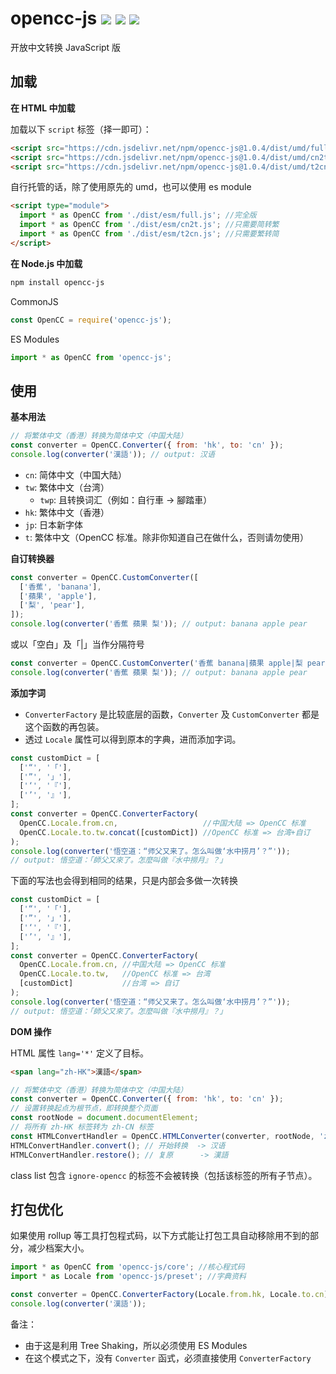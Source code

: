 # opencc-js [![](https://badge.fury.io/js/opencc-js.svg)](https://www.npmjs.com/package/opencc-js) [![](https://github.com/nk2028/opencc-js/workflows/Test/badge.svg)](https://github.com/nk2028/opencc-js/actions?query=workflow%3ATest) [![](https://data.jsdelivr.com/v1/package/npm/opencc-js/badge)](https://www.jsdelivr.com/package/npm/opencc-js)

开放中文转换 JavaScript 版

## 加载

**在 HTML 中加载**

加载以下 `script` 标签（择一即可）：

```html
<script src="https://cdn.jsdelivr.net/npm/opencc-js@1.0.4/dist/umd/full.js"></script>     <!-- 完全版 -->
<script src="https://cdn.jsdelivr.net/npm/opencc-js@1.0.4/dist/umd/cn2t.js"></script>     <!-- 只需要简转繁时 -->
<script src="https://cdn.jsdelivr.net/npm/opencc-js@1.0.4/dist/umd/t2cn.js"></script>     <!-- 只需要繁转简时 -->
```

自行托管的话，除了使用原先的 umd，也可以使用 es module

```html
<script type="module">
  import * as OpenCC from './dist/esm/full.js'; //完全版
  import * as OpenCC from './dist/esm/cn2t.js'; //只需要简转繁
  import * as OpenCC from './dist/esm/t2cn.js'; //只需要繁转简
</script>
```

**在 Node.js 中加载**

```sh
npm install opencc-js
```

CommonJS

```javascript
const OpenCC = require('opencc-js');
```

ES Modules

```javascript
import * as OpenCC from 'opencc-js';
```

## 使用

**基本用法**

```javascript
// 将繁体中文（香港）转换为简体中文（中国大陆）
const converter = OpenCC.Converter({ from: 'hk', to: 'cn' });
console.log(converter('漢語')); // output: 汉语
```

- `cn`: 简体中文（中国大陆）
- `tw`: 繁体中文（台湾）
    - `twp`: 且转换词汇（例如：自行車 -> 腳踏車）
- `hk`: 繁体中文（香港）
- `jp`: 日本新字体
- `t`: 繁体中文（OpenCC 标准。除非你知道自己在做什么，否则请勿使用）

**自订转换器**

```javascript
const converter = OpenCC.CustomConverter([
  ['香蕉', 'banana'],
  ['蘋果', 'apple'],
  ['梨', 'pear'],
]);
console.log(converter('香蕉 蘋果 梨')); // output: banana apple pear
```

或以「空白」及「|」当作分隔符号

```javascript
const converter = OpenCC.CustomConverter('香蕉 banana|蘋果 apple|梨 pear');
console.log(converter('香蕉 蘋果 梨')); // output: banana apple pear
```

**添加字词**

* `ConverterFactory` 是比较底层的函数，`Converter` 及 `CustomConverter` 都是这个函数的再包装。
* 透过 `Locale` 属性可以得到原本的字典，进而添加字词。

```javascript
const customDict = [
  ['“', '「'],
  ['”', '」'],
  ['‘', '『'],
  ['’', '』'],
];
const converter = OpenCC.ConverterFactory(
  OpenCC.Locale.from.cn,                   //中国大陆 => OpenCC 标准
  OpenCC.Locale.to.tw.concat([customDict]) //OpenCC 标准 => 台湾+自订
);
console.log(converter('悟空道：“师父又来了。怎么叫做‘水中捞月’？”'));
// output: 悟空道：「師父又來了。怎麼叫做『水中撈月』？」
```

下面的写法也会得到相同的结果，只是内部会多做一次转换

```javascript
const customDict = [
  ['“', '「'],
  ['”', '」'],
  ['‘', '『'],
  ['’', '』'],
];
const converter = OpenCC.ConverterFactory(
  OpenCC.Locale.from.cn, //中国大陆 => OpenCC 标准
  OpenCC.Locale.to.tw,   //OpenCC 标准 => 台湾
  [customDict]           //台湾 => 自订
);
console.log(converter('悟空道：“师父又来了。怎么叫做‘水中捞月’？”'));
// output: 悟空道：「師父又來了。怎麼叫做『水中撈月』？」
```

**DOM 操作**

HTML 属性 `lang='*'` 定义了目标。 

```html
<span lang="zh-HK">漢語</span>
```

```javascript
// 将繁体中文（香港）转换为简体中文（中国大陆）
const converter = OpenCC.Converter({ from: 'hk', to: 'cn' });
// 设置转换起点为根节点，即转换整个页面
const rootNode = document.documentElement;
// 将所有 zh-HK 标签转为 zh-CN 标签
const HTMLConvertHandler = OpenCC.HTMLConverter(converter, rootNode, 'zh-HK', 'zh-CN');
HTMLConvertHandler.convert(); // 开始转换  -> 汉语 
HTMLConvertHandler.restore(); // 复原      -> 漢語
```

class list 包含 `ignore-opencc` 的标签不会被转换（包括该标签的所有子节点）。

## 打包优化

如果使用 rollup 等工具打包程式码，以下方式能让打包工具自动移除用不到的部分，减少档案大小。

```javascript
import * as OpenCC from 'opencc-js/core'; //核心程式码
import * as Locale from 'opencc-js/preset'; //字典资料

const converter = OpenCC.ConverterFactory(Locale.from.hk, Locale.to.cn);
console.log(converter('漢語'));
```

备注：

* 由于这是利用 Tree Shaking，所以必须使用 ES Modules
* 在这个模式之下，没有 `Converter` 函式，必须直接使用 `ConverterFactory`
